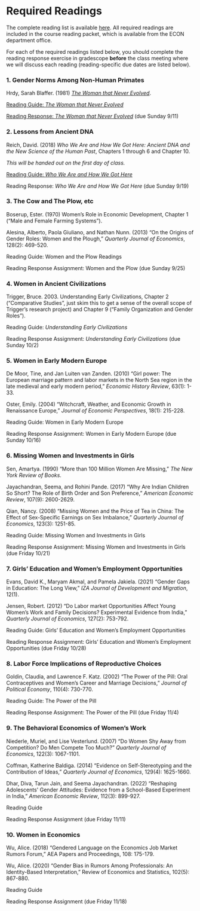 # Required Readings

The complete reading list is available [here](ECON460-readings-2022-09-06.pdf).  All required readings are included 
in the course reading packet, which is available from the ECON department office.

For each of the required readings listed below, you should 
complete the reading response exercise in gradescope **before** the class meeting 
where we will discuss each reading (reading-specific due dates are listed below).

### 1. Gender Norms Among Non-Human Primates

Hrdy, Sarah Blaffer.  (1981)  [_The Woman that Never Evolved_](https://ebookcentral.proquest.com/lib/willm/detail.action?docID=3300544).  

[Reading Guide:  _The Woman that Never Evolved_](ECON460-Hrdy-reading-guide.pdf)

[Reading Response:  _The Woman that Never Evolved_](https://www.gradescope.com/courses/439200/assignments/2233713/) (due Sunday 9/11)

### 2. Lessons from Ancient DNA

Reich, David.  (2018)  _Who We Are and How We Got Here:  Ancient DNA and the New Science of the Human Past_, Chapters 1 through 6 and Chapter 10.

_This will be handed out on the first day of class._

[Reading Guide:  _Who We Are and How We Got Here_](ECON460-Reich-reading-guide.pdf)

Reading Response:  _Who We Are and How We Got Here_ (due Sunday 9/19)

### 3. The Cow and The Plow, etc

Boserup, Ester.  (1970)  Women’s Role in Economic Development, Chapter 1 (“Male and Female Farming Systems”).  

Alesina, Alberto, Paola Giuliano, and Nathan Nunn.  (2013)  “On the Origins of Gender Roles:  Women and the Plough,” _Quarterly Journal of Economics_, 128(2):  469-520.

Reading Guide:  Women and the Plow Readings

Reading Response Assignment:  Women and the Plow (due Sunday 9/25)

### 4. Women in Ancient Civilizations 

Trigger, Bruce.  2003. Understanding Early Civilizations, Chapter 2 (“Comparative Studies”, just skim this to get a sense of the overall scope of Trigger’s research project) and Chapter 9 (“Family Organization and Gender Roles”).  

Reading Guide:  _Understanding Early Civilizations_

Reading Response Assignment:  _Understanding Early Civilizations_ (due Sunday 10/2)

### 5. Women in Early Modern Europe  

De Moor, Tine, and Jan Luiten van Zanden.  (2010)  “Girl power:  The European marriage pattern and labor markets in the North Sea region in the late medieval and early modern period,” _Economic History Review_, 63(1):  1-33.

Oster, Emily.  (2004)  “Witchcraft, Weather, and Economic Growth in Renaissance Europe,” _Journal of Economic Perspectives_, 18(1):  215-228.

Reading Guide:  Women in Early Modern Europe

Reading Response Assignment:  Women in Early Modern Europe (due Sunday 10/16)

### 6. Missing Women and Investments in Girls 

Sen, Amartya.  (1990)  “More than 100 Million Women Are Missing,” _The New York Review of Books_.

Jayachandran, Seema, and Rohini Pande.  (2017)  “Why Are Indian Children So Short?  The Role of Birth Order and Son Preference,” _American Economic Review_, 107(9):  2600-2629.

Qian, Nancy.  (2008)  “Missing Women and the Price of Tea in China:  The Effect of Sex-Specific Earnings on Sex Imbalance,” _Quarterly Journal of Economics_, 123(3):  1251-85.

Reading Guide:  Missing Women and Investments in Girls

Reading Response Assignment:  Missing Women and Investments in Girls (due Friday 10/21)

### 7. Girls’ Education and Women’s Employment Opportunities 

Evans, David K., Maryam Akmal, and Pamela Jakiela.  (2021)  “Gender Gaps in Education:  The Long View,” _IZA Journal of Development and Migration_, 12(1).

Jensen, Robert.  (2012)  “Do Labor market Opportunities Affect Young Women’s Work and Family Decisions?  Experimental Evidence from India,” _Quarterly Journal of Economics_, 127(2):  753-792.

Reading Guide:  Girls’ Education and Women’s Employment Opportunities 

Reading Response Assignment:  Girls’ Education and Women’s Employment Opportunities (due Friday 10/28)

### 8. Labor Force Implications of Reproductive Choices 

Goldin, Claudia, and Lawrence F. Katz.  (2002)  “The Power of the Pill:  Oral Contraceptives and Women’s Career and Marriage Decisions,” _Journal of Political Economy_, 110(4):  730-770.

Reading Guide:  The Power of the Pill 

Reading Response Assignment:  The Power of the Pill (due Friday 11/4)

### 9. The Behavioral Economics of Women’s Work 

Niederle, Muriel, and Lise Vesterlund.  (2007)  “Do Women Shy Away from Competition?  Do Men Compete Too Much?” _Quarterly Journal of Economics_, 122(3):  1067-1101.

Coffman, Katherine Baldiga.  (2014)  “Evidence on Self-Stereotyping and the Contribution of Ideas,” _Quarterly Journal of Economics_, 129(4):  1625-1660.

Dhar, Diva, Tarun Jain, and Seema Jayachandran.  (2022)  “Reshaping Adolescents' Gender Attitudes: Evidence from a School-Based Experiment in India,” _American Economic Review_, 112(3): 899-927.  

Reading Guide

Reading Response Assignment (due Friday 11/11)

### 10. Women in Economics 

Wu, Alice.  (2018)  “Gendered Language on the Economics Job Market Rumors Forum,” AEA Papers and Proceedings, 108:  175-179.  

Wu, Alice.  (2020)  “Gender Bias in Rumors Among Professionals:  An Identity-Based Interpretation,” Review of Economics and Statistics, 102(5):  867-880.  

Reading Guide

Reading Response Assignment (due Friday 11/18)
